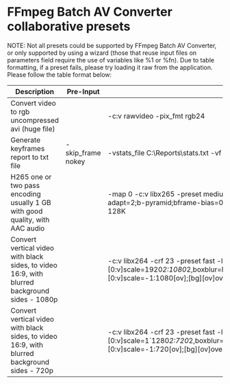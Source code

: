 # FFmpeg Batch AV Converter collaborative presets


NOTE: Not all presets could be supported by FFmpeg Batch AV Converter, or only supported by using a wizard (those that reuse input files on parameters field require 
the use of variables like %1 or %fn). Due to table formatting, if a preset fails, please try loading it raw from the application. Please follow the table format below:


| Description           | Pre-Input        | Parameters                           |Format|
| --------------------- | ---------------- | ------------------------------------ | ------ |
| Convert video to rgb uncompressed avi (huge file) |  | -c:v rawvideo -pix_fmt rgb24 | avi |
| Generate keyframes report to txt file | -skip_frame nokey | -vstats_file C:\Reports\stats.txt -vf "select='eq(pict_type,PICT_TYPE_I)'" -vsync vfr -frame_pts true -f null - | nul
| H265 one or two pass encoding usually 1 GB with good quality, with AAC audio | | -map 0 -c:v libx265 -preset medium -profile:v main10 -b:v 2000K  -x265-params "min-keyint=23;keyint=250;bframes=8;b-adapt=2;b-pyramid;bframe-bias=0;rc-lookahead=80;lookahead-slices=4;scenecut=40" -pix_fmt yuv420p10le -c:a aac -b:a 128K | mkv |
|Convert vertical video with black sides, to video 16:9, with blurred background sides - 1080p | |-c:v libx264 -crf 23 -preset fast -lavfi "[0:v]scale=1920*2:1080*2,boxblur=luma_radius=min(h\,w)/20:luma_power=1:chroma_radius=min(cw\,ch)/20:chroma_power=1[bg];[0:v]scale=-1:1080[ov];[bg][ov]overlay=(W-w)/2:(H-h)/2,crop=w=1920:h=1080" -c:a copy |mp4 |
|Convert vertical video with black sides, to video 16:9, with blurred background sides - 720p | |-c:v libx264 -crf 23 -preset fast -lavfi "[0:v]scale=1`1280*2:720*2,boxblur=luma_radius=min(h\,w)/20:luma_power=1:chroma_radius=min(cw\,ch)/20:chroma_power=1[bg];[0:v]scale=-1:720[ov];[bg][ov]overlay=(W-w)/2:(H-h)/2,crop=w=1280:h=720" -c:a copy |mp4 |
